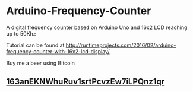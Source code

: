 # Arduino-Frequency-Counter
A digital frequency counter based on Arduino Uno and 16x2 LCD reaching up to 50Khz

Tutorial can be found at http://runtimeprojects.com/2016/02/arduino-frequency-counter-with-16x2-lcd-display/

Buy me a beer using Bitcoin
## [163anEKNWhuRuv1srtPcvzEw7iLPQnz1qr](bitcoin:163anEKNWhuRuv1srtPcvzEw7iLPQnz1qr)
